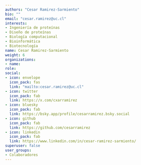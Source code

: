 ```yaml
---
authors: "Cesar Ramirez-Sarmiento"
bio: ""
email: "cesar.ramirez@uc.cl"
interests:
- Ingeniería de proteínas
- Diseño de proteínas
- Biología computacional
- Bioinformática
- Biotecnología
name: Cesar Ramirez-Sarmiento
weight: 6
organizations:
- name: 
role: 
social:
- icon: envelope
  icon_pack: fas
  link: "mailto:cesar.ramirez@uc.cl"
- icon: twitter
  icon_pack: fab
  link: https://x.com/cxarramirez
- icon: bluesky
  icon_pack: fab
  link: https://bsky.app/profile/cesarramirez.bsky.social
- icon: github
  icon_pack: fab
  link: https://github.com/cesarramirez
- icon: linkedin
  icon_pack: fab
  link: https://www.linkedin.com/in/cesar-ramirez-sarmiento/
superuser: false
user_groups:
- Colaboradores
---
```

